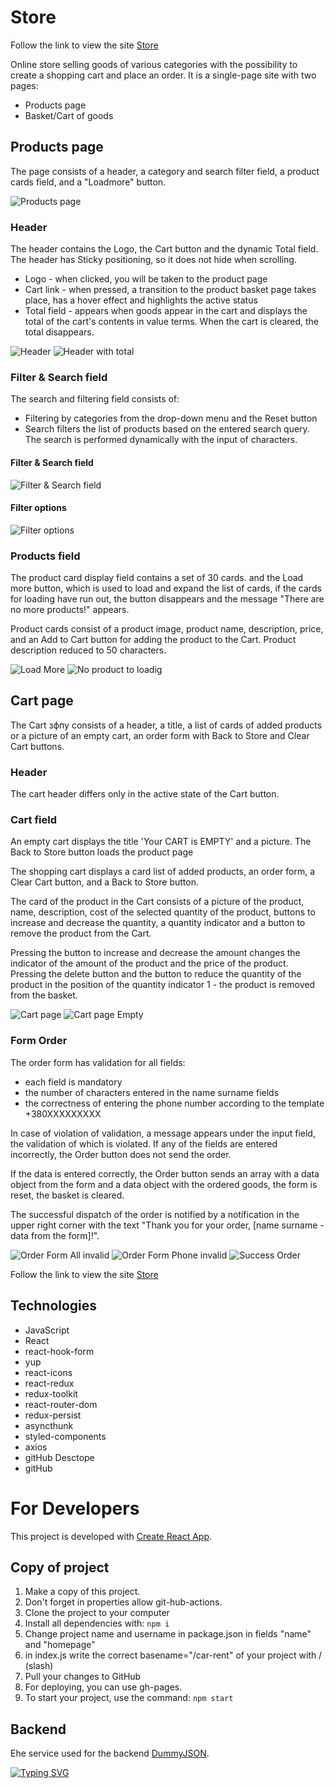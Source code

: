 # Store

Follow the link to view the site [Store](https://dummyjson.com)

Online store selling goods of various categories with the possibility to create
a shopping cart and place an order. It is a single-page site with two pages:

- Products page
- Basket/Cart of goods

## Products page

The page consists of a header, a category and search filter field, a product
cards field, and a "Loadmore" button.

![Products page](./assets/productPage.jpg)

### Header

The header contains the Logo, the Cart button and the dynamic Total field. The
header has Sticky positioning, so it does not hide when scrolling.

- Logo - when clicked, you will be taken to the product page
- Cart link - when pressed, a transition to the product basket page takes place,
  has a hover effect and highlights the active status
- Total field - appears when goods appear in the cart and displays the total of
  the cart's contents in value terms. When the cart is cleared, the total
  disappears.

![Header ](./assets/header.jpg) ![Header with total](./assets/headerTotal.jpg)

### Filter & Search field

The search and filtering field consists of:

- Filtering by categories from the drop-down menu and the Reset button
- Search filters the list of products based on the entered search query. The
  search is performed dynamically with the input of characters.

#### Filter & Search field

![Filter & Search field](./assets/filterField.jpg)

#### Filter options

![Filter options](./assets/filter.png)

### Products field

The product card display field contains a set of 30 cards. and the Load more
button, which is used to load and expand the list of cards, if the cards for
loading have run out, the button disappears and the message "There are no more
products!" appears.

Product cards consist of a product image, product name, description, price, and
an Add to Cart button for adding the product to the Cart. Product description
reduced to 50 characters.

![Load More](./assets/loadMore.jpg)
![No product to loadig](./assets/noProducts.jpg)

## Cart page

The Сart зфпу consists of a header, a title, a list of cards of added products
or a picture of an empty cart, an order form with Back to Store and Clear Cart
buttons.

### Header

The cart header differs only in the active state of the Cart button.

### Cart field

An empty cart displays the title 'Your CART is EMPTY' and a picture. The Back to
Store button loads the product page

The shopping cart displays a card list of added products, an order form, a Clear
Cart button, and a Back to Store button.

The card of the product in the Cart consists of a picture of the product, name,
description, cost of the selected quantity of the product, buttons to increase
and decrease the quantity, a quantity indicator and a button to remove the
product from the Cart.

Pressing the button to increase and decrease the amount changes the indicator of
the amount of the product and the price of the product. Pressing the delete
button and the button to reduce the quantity of the product in the position of
the quantity indicator 1 - the product is removed from the basket.

![Cart page](./assets/cart.jpg) ![Cart page Empty](./assets/cartEmpty.jpg)

### Form Order

The order form has validation for all fields:

- each field is mandatory
- the number of characters entered in the name surname fields
- the correctness of entering the phone number according to the template
  +380XXXXXXXXX

In case of violation of validation, a message appears under the input field, the
validation of which is violated. If any of the fields are entered incorrectly,
the Order button does not send the order.

If the data is entered correctly, the Order button sends an array with a data
object from the form and a data object with the ordered goods, the form is
reset, the basket is cleared.

The successful dispatch of the order is notified by a notification in the upper
right corner with the text "Thank you for your order, [name surname - data from
the form]!".

![Order Form All invalid](./assets/formValidation.jpg)
![Order Form Phone invalid](./assets/formPhoneValid.jpg)
![Success Order](./assets/sendNotification.jpg)

Follow the link to view the site [Store](https://dummyjson.com)

## Technologies

- JavaScript
- React
- react-hook-form
- yup
- react-icons
- react-redux
- redux-toolkit
- react-router-dom
- redux-persist
- asyncthunk
- styled-components
- axios
- gitHub Desctope
- gitHub

# For Developers

This project is developed with
[Create React App](https://github.com/facebook/create-react-app).

## Copy of project

1. Make a copy of this project.
2. Don't forget in properties allow git-hub-actions.
3. Clone the project to your computer
4. Install all dependencies with: `npm i`
5. Change project name and username in package.json in fields "name" and
   "homepage"
6. in index.js write the correct basename="/car-rent" of your project with /
   (slash)
7. Pull your changes to GitHub
8. For deploying, you can use gh-pages.
9. To start your project, use the command: `npm start`

## Backend

Еhe service used for the backend [DummyJSON](https://dummyjson.com).

[![Typing SVG](https://readme-typing-svg.herokuapp.com?color=%2336BCF7&lines=Test+Task+Test+Task)](https://git.io/typing-svg)
